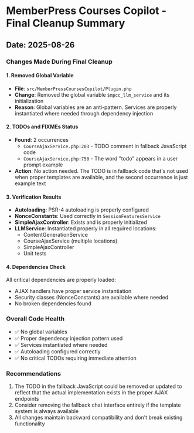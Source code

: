 # MemberPress Courses Copilot - Final Cleanup Summary

## Date: 2025-08-26

### Changes Made During Final Cleanup

#### 1. Removed Global Variable
- **File**: `src/MemberPressCoursesCopilot/Plugin.php`
- **Change**: Removed the global variable `$mpcc_llm_service` and its initialization
- **Reason**: Global variables are an anti-pattern. Services are properly instantiated where needed through dependency injection

#### 2. TODOs and FIXMEs Status
- **Found**: 2 occurrences
  - `CourseAjaxService.php:203` - TODO comment in fallback JavaScript code
  - `CourseAjaxService.php:750` - The word "todo" appears in a user prompt example
- **Action**: No action needed. The TODO is in fallback code that's not used when proper templates are available, and the second occurrence is just example text

#### 3. Verification Results
- **Autoloading**: PSR-4 autoloading is properly configured
- **NonceConstants**: Used correctly in `SessionFeaturesService`
- **SimpleAjaxController**: Exists and is properly initialized
- **LLMService**: Instantiated properly in all required locations:
  - ContentGenerationService
  - CourseAjaxService (multiple locations)
  - SimpleAjaxController
  - Unit tests

#### 4. Dependencies Check
All critical dependencies are properly loaded:
- AJAX handlers have proper service instantiation
- Security classes (NonceConstants) are available where needed
- No broken dependencies found

### Overall Code Health
- ✅ No global variables
- ✅ Proper dependency injection pattern used
- ✅ Services instantiated where needed
- ✅ Autoloading configured correctly
- ✅ No critical TODOs requiring immediate attention

### Recommendations
1. The TODO in the fallback JavaScript could be removed or updated to reflect that the actual implementation exists in the proper AJAX endpoints
2. Consider removing the fallback chat interface entirely if the template system is always available
3. All changes maintain backward compatibility and don't break existing functionality